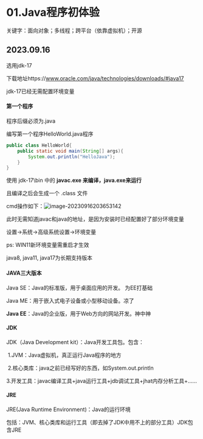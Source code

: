 # 01.Java程序初体验

关键字：面向对象；多线程；跨平台（依靠虚拟机）；开源



## 2023.09.16  

选用jdk-17   

下载地址https://www.oracle.com/java/technologies/downloads/#java17

jdk-17已经无需配置环境变量



#### 第一个程序

程序后缀必须为.java

编写第一个程序HelloWorld.java程序

```java
public class HelloWorld{
	public static void main(String[] args){
		System.out.println("HelloJava");
	}
}
```

使用 jdk-17\bin 中的 **javac.exe 来编译，java.exe来运行**

且编译之后会生成一个 .class 文件

cmd操作如下：![image-20230916203653142](C:\Users\xqchai\AppData\Roaming\Typora\typora-user-images\image-20230916203653142.png)

 此时无需知道javac和java的地址，是因为安装时已经配置好了部分环境变量

设置->系统->高级系统设置->环境变量

ps: WIN11新环境变量需重启才生效





java8, java11, java17为长期支持版本



#### JAVA三大版本

Java SE：Java的标准版，用于桌面应用的开发。 为EE打基础

Java ME：用于嵌入式电子设备或小型移动设备。凉了

**Java EE**：Java的企业版，用于Web方向的网站开发。神中神



#### JDK

JDK（Java Development kit）：Java开发工具包。包含：

​	1.JVM：Java虚拟机，真正运行Java程序的地方

​	2.核心类库：java之前已经写好的东西，如System.out.println

​	3.开发工具：javac编译工具+java运行工具+jdb调试工具+jhat内存分析工具+……



#### JRE

JRE(Java Runtime Environment)：Java的运行环境

包括：JVM、核心类库和运行工具（即去掉了JDK中用不上的部分工具）JDK包含JRE
